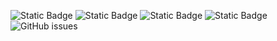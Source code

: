 ![Static Badge](https://img.shields.io/badge/blacklists-60-000000) ![Static Badge](https://img.shields.io/badge/blacklisted-2770501-cc0000) ![Static Badge](https://img.shields.io/badge/whitelisted-2242-00CC00) ![Static Badge](https://img.shields.io/badge/streaming_blacklist-28106-000000) ![GitHub issues](https://img.shields.io/github/issues/fabriziosalmi/blacklists)
